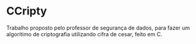 # CCripty
Trabalho proposto pelo professor de segurança de dados, para fazer um algoritimo de criptografia utilizando cifra de cesar, feito em C.
